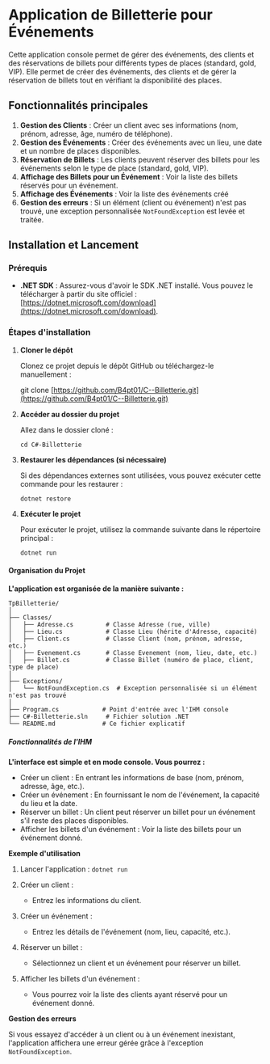 ﻿# Application de Billetterie pour Événements

Cette application console permet de gérer des événements, des clients et des réservations de billets pour différents types de places (standard, gold, VIP). Elle permet de créer des événements, des clients et de gérer la réservation de billets tout en vérifiant la disponibilité des places.

## Fonctionnalités principales

1. **Gestion des Clients** : Créer un client avec ses informations (nom, prénom, adresse, âge, numéro de téléphone).
2. **Gestion des Événements** : Créer des événements avec un lieu, une date et un nombre de places disponibles.
3. **Réservation de Billets** : Les clients peuvent réserver des billets pour les événements selon le type de place (standard, gold, VIP).
4. **Affichage des Billets pour un Événement** : Voir la liste des billets réservés pour un événement.
5. **Affichage des Événements** : Voir la liste des événements créé
6. **Gestion des erreurs** : Si un élément (client ou événement) n'est pas trouvé, une exception personnalisée `NotFoundException` est levée et traitée.

## Installation et Lancement

### Prérequis

- **.NET SDK** : Assurez-vous d'avoir le SDK .NET installé. Vous pouvez le télécharger à partir du site officiel : [https://dotnet.microsoft.com/download](https://dotnet.microsoft.com/download).

### Étapes d'installation

1.  **Cloner le dépôt**

    Clonez ce projet depuis le dépôt GitHub ou téléchargez-le manuellement :

    git clone [https://github.com/B4pt01/C--Billetterie.git](https://github.com/B4pt01/C--Billetterie.git)

2.  **Accéder au dossier du projet**

    Allez dans le dossier cloné :

    `cd C#-Billetterie`

3.  **Restaurer les dépendances (si nécessaire)**

    Si des dépendances externes sont utilisées, vous pouvez exécuter cette commande pour les restaurer :

    `dotnet restore`

4.  **Exécuter le projet**

    Pour exécuter le projet, utilisez la commande suivante dans le répertoire principal :

    `dotnet run`

#### Organisation du Projet

**L'application est organisée de la manière suivante :**

```plaintext
TpBilletterie/
│
├── Classes/
│   ├── Adresse.cs         # Classe Adresse (rue, ville)
│   ├── Lieu.cs            # Classe Lieu (hérite d'Adresse, capacité)
│   ├── Client.cs          # Classe Client (nom, prénom, adresse, etc.)
│   ├── Evenement.cs       # Classe Evenement (nom, lieu, date, etc.)
│   ├── Billet.cs          # Classe Billet (numéro de place, client, type de place)
│
├── Exceptions/
│   └── NotFoundException.cs  # Exception personnalisée si un élément n'est pas trouvé
│
├── Program.cs            # Point d'entrée avec l'IHM console
├── C#-Billetterie.sln     # Fichier solution .NET
└── README.md             # Ce fichier explicatif
```

##### Fonctionnalités de l'IHM

**L'interface est simple et en mode console. Vous pourrez :**

- Créer un client : En entrant les informations de base (nom, prénom, adresse, âge, etc.).
- Créer un événement : En fournissant le nom de l'événement, la capacité du lieu et la date.
- Réserver un billet : Un client peut réserver un billet pour un événement s'il reste des places disponibles.
- Afficher les billets d'un événement : Voir la liste des billets pour un événement donné.

**Exemple d'utilisation**

1. Lancer l'application : `dotnet run`

2. Créer un client :
   - Entrez les informations du client.
3. Créer un événement :
   - Entrez les détails de l'événement (nom, lieu, capacité, etc.).
4. Réserver un billet :
   - Sélectionnez un client et un événement pour réserver un billet.
5. Afficher les billets d'un événement :
   - Vous pourrez voir la liste des clients ayant réservé pour un événement donné.

**Gestion des erreurs**

Si vous essayez d'accéder à un client ou à un événement inexistant, l'application affichera une erreur gérée grâce à l'exception `NotFoundException`.
